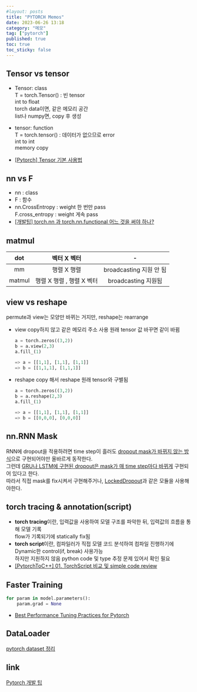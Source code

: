 ```yaml
---
#layout: posts
title: "PYTORCH Memos"
date: 2023-06-26 13:18
category: "메모"
tag: ["pytorch"]
published: true
toc: true
toc_sticky: false
---
```


## **Tensor vs tensor**
- Tensor: class <br>
T = torch.Tensor() : 빈 tensor<br>
int to float<br>
torch data이면, 같은 메모리 공간<br>
list나 numpy면, copy 후 생성

- tensor: function<br>
T = torch.tensor() : 데이터가 없으므로 error<br>
int to int<br>
memory copy
- [[Pytorch] Tensor 기본 사용법](https://amber-chaeeunk.tistory.com/84)

## **nn vs F**
- nn : class
- F : 함수
- nn.CrossEntropy  : weight 한 번만 pass <br>
  F.cross_entropy : weight 게속 pass
- [[개발팁] torch.nn 과 torch.nn.functional 어느 것을 써야 하나?](https://cvml.tistory.com/10)
    
## **matmul**
| dot | 벡터 X 벡터 | - |
| :---: | :---: | :---: |
| mm | 행렬 X 행렬 | broadcasting 지원 안 됨 |
| matmul | 행렬 X 행렬 , 행렬 X 벡터 | broadcasting 지원됨 |

## **view vs reshape**
    
permute과 view는 모양만 바뀌는 거지만, reshape는 rearrange

- view
copy하지 않고 같은 메모리 주소 사용
원래 tensor 값 바꾸면 같이 바뀜
    
    ```python
    a = torch.zeros((3,2))
    b = a.view(2,3)
    a.fill_(1)
    
    => a = [[1,1], [1,1], [1,1]]
    => b = [[1,1,1], [1,1,1]]
    ```
    
- reshape
copy 해서 reshape
원래 tensor와 구별됨
    
    ```python
    a = torch.zeros((3,2))
    b = a.reshape(2,3)
    a.fill_(1)
    
    => a = [[1,1], [1,1], [1,1]]
    => b = [[0,0,0], [0,0,0]]
    ```
        
## **nn.RNN Mask**

RNN에 dropout을 적용하려면 time step이 흘러도 [dropout mask가 바뀌지 않는 방식](https://medium.com/@bingobee01/a-review-of-dropout-as-applied-to-rnns-72e79ecd5b7b)으로 구현되어야만 올바르게 동작한다. <br>
그런데 [GRU나 LSTM에 구현된 dropout은 mask가 매 time step마다 바뀌게](https://discuss.pytorch.org/t/dropout-for-rnns/633/11) 구현되어 있다고 한다. <br> 
따라서 직접 mask를 fix시켜서 구현해주거나, [LockedDropout](https://pytorchnlp.readthedocs.io/en/latest/source/torchnlp.nn.html)과 같은 모듈을 사용해야한다.
    
## **torch tracing & annotation(script)**
- **torch tracing**이란, 입력값을 사용하여 모델 구조를 파악한 뒤, 입력값의 흐름을 통해 모델 기록<br>
flow가 기록되기에 statically fix됨
- **torch script**이란, 컴파일러가 직접 모델 코드 분석하여 컴파일 진행하기에 Dynamic한 control(if, break) 사용가능<br>
하지만 지원하지 않음 python code 및 type 추정 문제 있어서 확인 필요
- [[PytorchToC++] 01. TorchScript 비교 및 simple code review](https://data-gardner.tistory.com/m/105)

## Faster Training
```python
for param in model.parameters():
    param.grad = None
```
- [Best Performance Tuning Practices for Pytorch](https://ai.plainenglish.io/best-performance-tuning-practices-for-pytorch-3ef06329d5fe)
   
## DataLoader
[pytorch dataset 정리](https://hulk89.github.io/pytorch/2019/09/30/pytorch_dataset/)
    
## link
[Pytorch 개발 팁](https://newsight.tistory.com/301)
        
